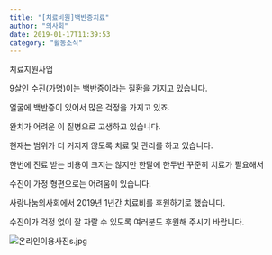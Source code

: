 ```yaml
---
title: "[치료비원]백반증치료"
author: "의사회"
date: 2019-01-17T11:39:53
category: "활동소식"
---
```


치료지원사업

9살인 수진(가명)이는 백반증이라는 질환을 가지고 있습니다.

얼굴에 백반증이 있어서 많은 걱정을 가지고 있죠.

완치가 어려운 이 질병으로 고생하고 있습니다.

현재는 범위가 더 커지지 않도록 치료 및 관리를 하고 있습니다.

한번에 진료 받는 비용이 크지는 않지만 한달에 한두번 꾸준히 치료가 필요해서

수진이 가정 형편으로는 어려움이 있습니다.

사랑나눔의사회에서 2019년 1년간 치료비를 후원하기로 했습니다.

수진이가 걱정 없이 잘 자랄 수 있도록 여러분도 후원해 주시기 바랍니다.

![온라인이용사진s.jpg](/files/attach/images/2318/529/034/0aea329f0ad69ed7108b6fce7d2cbb48.jpg)
